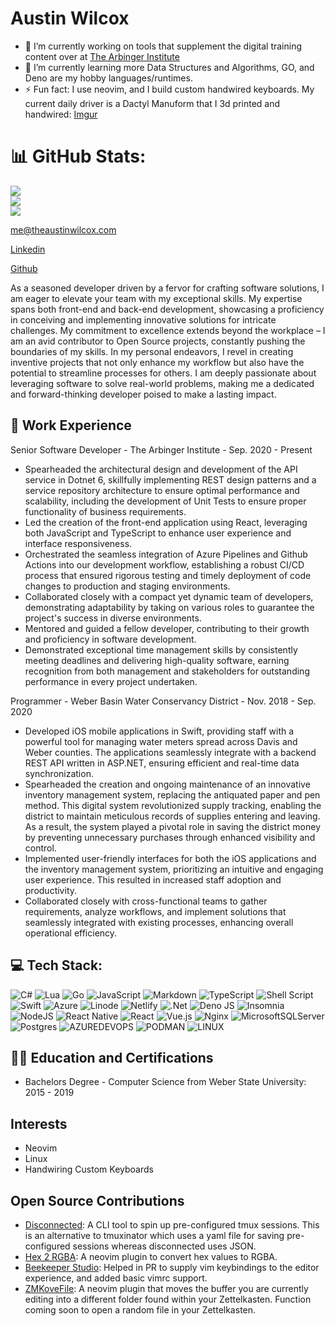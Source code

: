 # Austin Wilcox
- 🔭 I’m currently working on tools that supplement the digital training content over at [The Arbinger Institute](https://arbinger.com)
- 🌱 I’m currently learning more Data Structures and Algorithms, GO, and Deno are my hobby languages/runtimes.
- ⚡ Fun fact: I use neovim, and I build custom handwired keyboards. My current daily driver is a Dactyl Manuform that I 3d printed and handwired: [Imgur](https://i.imgur.com/JaExLg3.jpg)


# 📊 GitHub Stats:
![](https://github-readme-stats.vercel.app/api?username=austinwilcox&theme=tokyonight&hide_border=true&include_all_commits=false&count_private=false)<br/>
![](https://github-readme-streak-stats.herokuapp.com/?user=austinwilcox&theme=tokyonight&hide_border=true)<br/>
![](https://github-readme-stats.vercel.app/api/top-langs/?username=austinwilcox&theme=tokyonight&hide_border=true&include_all_commits=false&count_private=false&layout=compact)

<!-- Proudly created with GPRM ( https://gprm.itsvg.in ) -->
[me@theaustinwilcox.com](mailto:me@theaustinwilcox.com)

[Linkedin](https://www.linkedin.com/in/austin-wilcox-3193a4106/)

[Github](https://github.com/austinwilcox)

As a seasoned developer driven by a fervor for crafting software solutions, I am eager to elevate your team with my exceptional skills. My expertise spans both front-end and back-end development, showcasing a proficiency in conceiving and implementing innovative solutions for intricate challenges. My commitment to excellence extends beyond the workplace – I am an avid contributor to Open Source projects, constantly pushing the boundaries of my skills. In my personal endeavors, I revel in creating inventive projects that not only enhance my workflow but also have the potential to streamline processes for others. I am deeply passionate about leveraging software to solve real-world problems, making me a dedicated and forward-thinking developer poised to make a lasting impact.

## 🏢 Work Experience
Senior Software Developer - The Arbinger Institute - Sep. 2020 - Present
- Spearheaded the architectural design and development of the API service in Dotnet 6, skillfully implementing REST design patterns and a service repository architecture to ensure optimal performance and scalability, including the development of Unit Tests to ensure proper functionality of business requirements.
- Led the creation of the front-end application using React, leveraging both JavaScript and TypeScript to enhance user experience and interface responsiveness.
- Orchestrated the seamless integration of Azure Pipelines and Github Actions into our development workflow, establishing a robust CI/CD process that ensured rigorous testing and timely deployment of code changes to production and staging environments.
- Collaborated closely with a compact yet dynamic team of developers, demonstrating adaptability by taking on various roles to guarantee the project's success in diverse environments.
- Mentored and guided a fellow developer, contributing to their growth and proficiency in software development.
- Demonstrated exceptional time management skills by consistently meeting deadlines and delivering high-quality software, earning recognition from both management and stakeholders for outstanding performance in every project undertaken.

Programmer - Weber Basin Water Conservancy District - Nov. 2018 - Sep. 2020
- Developed iOS mobile applications in Swift, providing staff with a powerful tool for managing water meters spread across Davis and Weber counties. The applications seamlessly integrate with a backend REST API written in ASP.NET, ensuring efficient and real-time data synchronization.
- Spearheaded the creation and ongoing maintenance of an innovative inventory management system, replacing the antiquated paper and pen method. This digital system revolutionized supply tracking, enabling the district to maintain meticulous records of supplies entering and leaving. As a result, the system played a pivotal role in saving the district money by preventing unnecessary purchases through enhanced visibility and control.
- Implemented user-friendly interfaces for both the iOS applications and the inventory management system, prioritizing an intuitive and engaging user experience. This resulted in increased staff adoption and productivity.
- Collaborated closely with cross-functional teams to gather requirements, analyze workflows, and implement solutions that seamlessly integrated with existing processes, enhancing overall operational efficiency.

## 💻 Tech Stack:
![C#](https://img.shields.io/badge/c%23-%23239120.svg?style=for-the-badge&logo=c-sharp&logoColor=white) ![Lua](https://img.shields.io/badge/lua-%232C2D72.svg?style=for-the-badge&logo=lua&logoColor=white) ![Go](https://img.shields.io/badge/go-%2300ADD8.svg?style=for-the-badge&logo=go&logoColor=white) ![JavaScript](https://img.shields.io/badge/javascript-%23323330.svg?style=for-the-badge&logo=javascript&logoColor=%23F7DF1E) ![Markdown](https://img.shields.io/badge/markdown-%23000000.svg?style=for-the-badge&logo=markdown&logoColor=white) ![TypeScript](https://img.shields.io/badge/typescript-%23007ACC.svg?style=for-the-badge&logo=typescript&logoColor=white) ![Shell Script](https://img.shields.io/badge/shell_script-%23121011.svg?style=for-the-badge&logo=gnu-bash&logoColor=white) ![Swift](https://img.shields.io/badge/swift-F54A2A?style=for-the-badge&logo=swift&logoColor=white) ![Azure](https://img.shields.io/badge/azure-%230072C6.svg?style=for-the-badge&logo=microsoftazure&logoColor=white) ![Linode](https://img.shields.io/badge/linode-00A95C?style=for-the-badge&logo=linode&logoColor=white) ![Netlify](https://img.shields.io/badge/netlify-%23000000.svg?style=for-the-badge&logo=netlify&logoColor=#00C7B7) ![.Net](https://img.shields.io/badge/.NET-5C2D91?style=for-the-badge&logo=.net&logoColor=white) ![Deno JS](https://img.shields.io/badge/deno%20js-000000?style=for-the-badge&logo=deno&logoColor=white) ![Insomnia](https://img.shields.io/badge/Insomnia-black?style=for-the-badge&logo=insomnia&logoColor=5849BE) ![NodeJS](https://img.shields.io/badge/node.js-6DA55F?style=for-the-badge&logo=node.js&logoColor=white) ![React Native](https://img.shields.io/badge/react_native-%2320232a.svg?style=for-the-badge&logo=react&logoColor=%2361DAFB) ![React](https://img.shields.io/badge/react-%2320232a.svg?style=for-the-badge&logo=react&logoColor=%2361DAFB) ![Vue.js](https://img.shields.io/badge/vue.js-%2335495e.svg?style=for-the-badge&logo=vuedotjs&logoColor=%234FC08D) ![Nginx](https://img.shields.io/badge/nginx-%23009639.svg?style=for-the-badge&logo=nginx&logoColor=white) ![MicrosoftSQLServer](https://img.shields.io/badge/Microsoft%20SQL%20Server-CC2927?style=for-the-badge&logo=microsoft%20sql%20server&logoColor=white) ![Postgres](https://img.shields.io/badge/postgres-%23316192.svg?style=for-the-badge&logo=postgresql&logoColor=white) ![AZUREDEVOPS](https://img.shields.io/badge/azuredevops-0078D7.svg?style=for-the-badge&logo=azuredevops&logoColor=white&color=%230078D7) ![PODMAN](https://img.shields.io/badge/podman-892CA0.svg?style=for-the-badge&logo=podman&logoColor=white) ![LINUX](https://img.shields.io/badge/Linux-FCC624?style=for-the-badge&logo=linux&logoColor=black)
## 👨‍🎓 Education and Certifications
- Bachelors Degree - Computer Science from Weber State University: 2015 - 2019

## Interests
- Neovim
- Linux
- Handwiring Custom Keyboards

## Open Source Contributions
- [Disconnected](https://github.com/austinwilcox/disconnected): A CLI tool to spin up pre-configured tmux sessions. This is an alternative to tmuxinator which uses a yaml file for saving pre-configured sessions whereas disconnected uses JSON.
- [Hex 2 RGBA](https://github.com/austinwilcox/hex2rgba): A neovim plugin to convert hex values to RGBA.
- [Beekeeper Studio](https://github.com/beekeeper-studio/beekeeper-studio): Helped in PR to supply vim keybindings to the editor experience, and added basic vimrc support.
- [ZMKoveFile](https://github.com/austinwilcox/ZKMoveFile): A neovim plugin that moves the buffer you are currently editing into a different folder found within your Zettelkasten. Function coming soon to open a random file in your Zettelkasten.
